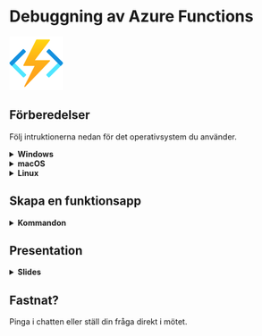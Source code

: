 # Debuggning av Azure Functions

<img src="images/function.png" alt="drawing" width="96" height="96"/>

## Förberedelser

Följ intruktionerna nedan för det operativsystem du använder.


<details><summary><strong>Windows</strong></summary>
<p>

1. Ladda ned .NET Core 3.1 SDK här [64-bitars-installationsfil](https://dotnet.microsoft.com/download/dotnet/thank-you/sdk-3.1.408-windows-x64-installer)
2. Installera Azure Functions Core Tools [64-bitars-installationsfil](https://go.microsoft.com/fwlink/?linkid=2135274)
3. Installera [VSCode](https://code.visualstudio.com/Download#) (Visual Studio Code)
4. Installera [Azurite Extension](https://marketplace.visualstudio.com/items?itemName=Azurite.azurite) till VSCode

Skapa en mapp i `C:\` eller liknande som heter `azurite`
Ändra location inställningen i Azurite Extension till att peka på din mapp.
Se nedan gif hur du gör det.

<img src="images/azurite.location.setting.gif" alt="drawing" width="500"/>

</p>
</details>

<details><summary><strong>macOS</strong></summary>
<p>

1. Ladda ned .NET Core 3.1 SDK här [installationsfil](https://dotnet.microsoft.com/download/dotnet/thank-you/sdk-3.1.408-macos-x64-installer)
2. Installera Azure Functions Core Tools [länk-till-dokumentation](https://docs.microsoft.com/en-us/azure/azure-functions/functions-run-local?tabs=macos%2Ccsharp%2Cbash#install-the-azure-functions-core-tools)
3. Installera [VSCode](https://code.visualstudio.com/Download#) (Visual Studio Code)
4. Installera [Azurite Extension](https://marketplace.visualstudio.com/items?itemName=Azurite.azurite) till VSCode

Skapa en mapp i `c/` eller liknande som heter `azurite`
Ändra location inställningen i Azurite Extension till att peka på din mapp.
Se nedan gif hur du gör det.

<img src="images/azurite.location.setting.gif" alt="drawing" width="500"/>

</p>
</details>

<details><summary><strong>Linux</strong></summary>
<p>

1. Följ denna [guide](https://docs.microsoft.com/sv-se/dotnet/core/install/linux) för att ladda ned .NET Core 3.1 SDK 
2. Installera Azure Functions Core Tools [länk-till-dokumentation](https://docs.microsoft.com/en-us/azure/azure-functions/functions-run-local?tabs=linux%2Ccsharp%2Cbash#install-the-azure-functions-core-tools)
3. Installera [VSCode](https://code.visualstudio.com/Download#) (Visual Studio Code)
4. Installera [Azurite Extension](https://marketplace.visualstudio.com/items?itemName=Azurite.azurite) till VSCode

Skapa en mapp i `c/` eller liknande som heter `azurite`
Ändra location inställningen i Azurite Extension till att peka på din mapp.
Se nedan gif hur du gör det.

<img src="images/azurite.location.setting.gif" alt="drawing" width="500"/>

</p>
</details>

## Skapa en funktionsapp

<details><summary><strong>Kommandon</strong></summary>
<p>

Se till att ha dotnet 3.0 eller senare installerat
```
$ dotnet --version
```

Kolla också att det gick bra att installera Azure Functions Core Tools
```
$ func --version
```

Skapa en mapp som till exempel heter `Functions`

Navigera till den mappen i din kommandotolk

Till exempel:
```
$ cd c:\Functions\
```

## Här börjar vi skapa funktionsappen 

`Func init` skapar en ny funktionsapp

Välj dotnet i listan

### Öppna i VSCode (Visual Studio Code)

*för att debuggern ska fungera kräver det att man öppnar upp mappen i VSCode där functionen ligger* 

`code .` öppnar upp mappen du befinner dig i, i VSCode *(missa inte punkten)*

<details><summary><strong>Kommandon bra att kunna</strong></summary>
<p>

`dotnet build` bygger ditt projekt

`dotnet restore` "synkar" dina nuget paket

`func host start` startar funktionsappen utan debugger
</p>
</details>

### Skapa en Funktion! 

`func new` skapar en ny funktionstrigger

Välj `HttpTrigger` i listan och namnge triggern vad du vill

Ändra `Route = null` i in-parametern till funktionen till `Route = "names"` (*rad 17 typ i din HttpTrigger class*)

Tryck `F5` på tangentbordet när du är i VSCode för att starta funtionsappen i debug-läge.

Öppna förslagsvis upp ett nytt fönster av din kommandotolk och gör en post request till din nyss skapade HttpTrigger!

#### Windows

```
$ curl.exe --request POST http://localhost:7071/api/names --data "{'name':'there!'}"
```

#### Linux och macOS

```
$ curl -X POST -H "Content-Type: application/json" \-d '{"name":"there!"}' \http://localhost:7071/api/names
```

Börja debugga!
</p>
</details>



## Presentation

<details><summary><strong>Slides</strong></summary>
<p>

<br>

<img src="images/Slide1.PNG" alt="drawing" width="640" height="360"/>

<img src="images/Slide2.PNG" alt="drawing" width="640" height="360"/>

<img src="images/Slide3.PNG" alt="drawing" width="640" height="360"/>

<img src="images/Slide4.PNG" alt="drawing" width="640" height="360"/>

<img src="images/Slide5.PNG" alt="drawing" width="640" height="360"/>

<img src="images/Slide6.PNG" alt="drawing" width="640" height="360"/>

<img src="images/Slide7.PNG" alt="drawing" width="640" height="360"/>

<img src="images/Slide8.PNG" alt="drawing" width="640" height="360"/>

<img src="images/Slide9.PNG" alt="drawing" width="640" height="360"/>

<img src="images/Slide10.PNG" alt="drawing" width="640" height="360"/>

<img src="images/Slide11.PNG" alt="drawing" width="640" height="360"/>

<img src="images/Slide12.PNG" alt="drawing" width="640" height="360"/>

<img src="images/Slide13.PNG" alt="drawing" width="640" height="360"/>

<img src="images/Slide14.PNG" alt="drawing" width="640" height="360"/>

</p>
</details>

## Fastnat?

Pinga i chatten eller ställ din fråga direkt i mötet.

